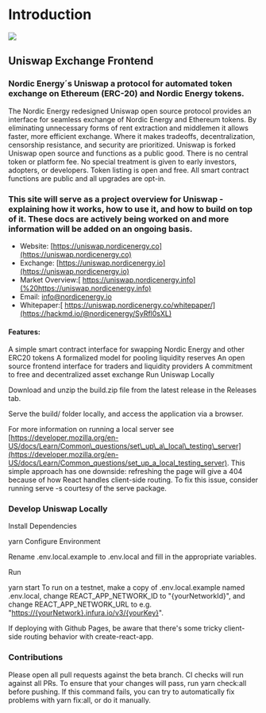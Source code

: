 # Introduction



![](.gitbook/assets/nordicenergy-uniswap-exchange-logo.png)

## **Uniswap Exchange Frontend**

### Nordic Energy´s Uniswap a protocol for automated token exchange on Ethereum \(ERC-20\) and Nordic Energy tokens.

The Nordic Energy redesigned Uniswap open source protocol provides an interface for seamless exchange of Nordic Energy and Ethereum tokens. By eliminating unnecessary forms of rent extraction and middlemen it allows faster, more efficient exchange. Where it makes tradeoffs, decentralization, censorship resistance, and security are prioritized. Uniswap is forked Uniswap open source and functions as a public good. There is no central token or platform fee. No special treatment is given to early investors, adopters, or developers. Token listing is open and free. All smart contract functions are public and all upgrades are opt-in.

### This site will serve as a project overview for Uniswap - explaining how it works, how to use it, and how to build on top of it. These docs are actively being worked on and more information will be added on an ongoing basis.

* Website: [https://uniswap.nordicenergy.co](https://uniswap.nordicenergy.co)
* Exchange:  [https://uniswap.nordicenergy.io](https://uniswap.nordicenergy.io)
* Market Overview:[ https://uniswap.nordicenergy.info](%20https://uniswap.nordicenergy.info)
* Email: info@nordicenergy.io
* Whitepaper:[ https://uniswap.nordicenergy.co/whitepaper/](https://hackmd.io/@nordicenergy/SyRfl0sXL)

#### Features:

A simple smart contract interface for swapping Nordic Energy and other ERC20 tokens A formalized model for pooling liquidity reserves An open source frontend interface for traders and liquidity providers A commitment to free and decentralized asset exchange Run Uniswap Locally

Download and unzip the build.zip file from the latest release in the Releases tab.

Serve the build/ folder locally, and access the application via a browser.

For more information on running a local server see [https://developer.mozilla.org/en-US/docs/Learn/Common\_questions/set\_up\_a\_local\_testing\_server](https://developer.mozilla.org/en-US/docs/Learn/Common_questions/set_up_a_local_testing_server). This simple approach has one downside: refreshing the page will give a 404 because of how React handles client-side routing. To fix this issue, consider running serve -s courtesy of the serve package.

### Develop Uniswap Locally

Install Dependencies

yarn Configure Environment

Rename .env.local.example to .env.local and fill in the appropriate variables.

Run

yarn start To run on a testnet, make a copy of .env.local.example named .env.local, change REACT\_APP\_NETWORK\_ID to "{yourNetworkId}", and change REACT\_APP\_NETWORK\_URL to e.g. "[https://{yourNetwork}.infura.io/v3/{yourKey}](https://{yourNetwork}.infura.io/v3/{yourKey})".

If deploying with Github Pages, be aware that there's some tricky client-side routing behavior with create-react-app.

### Contributions

Please open all pull requests against the beta branch. CI checks will run against all PRs. To ensure that your changes will pass, run yarn check:all before pushing. If this command fails, you can try to automatically fix problems with yarn fix:all, or do it manually.

